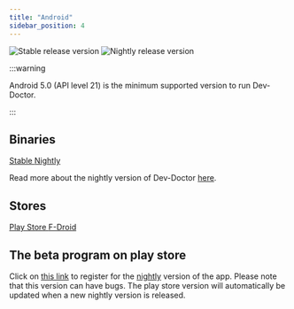 ```yaml
---
title: "Android"
sidebar_position: 4
---
```


![Stable release version](https://img.shields.io/badge/dynamic/yaml?color=c4840d&label=Stable&query=%24.version&url=https%3A%2F%2Fraw.githubusercontent.com%2FLinwoodCloud%2FDev-Doctor%2Fstable%2Fapp%2Fpubspec.yaml&style=for-the-badge) ![Nightly release version](https://img.shields.io/badge/dynamic/yaml?color=f7d28c&label=Nightly&query=%24.version&url=https%3A%2F%2Fraw.githubusercontent.com%2FLinwoodCloud%2FDev-Doctor%2Fnightly%2Fapp%2Fpubspec.yaml&style=for-the-badge)

:::warning

Android 5.0 (API level 21) is the minimum supported version to run Dev-Doctor.

:::

## Binaries

<div className="row margin-bottom--lg padding--sm">
<a class="button button--outline button--info button--lg margin--sm" href="https://github.com/LinwoodCloud/dev_doctor/releases/download/release/app-release.apk">
  Stable
</a>
<a class="button button--outline button--danger button--lg margin--sm" href="https://github.com/LinwoodCloud/dev_doctor/releases/download/preview/app-release.apk">
  Nightly
</a>
</div>

Read more about the nightly version of Dev-Doctor [here](/nightly).

## Stores

<div className="row margin-bottom--lg padding--sm">
<a class="button button--outline button--primary button--lg margin--sm" href="https://play.google.com/store/apps/details?id=dev.linwood.Dev-Doctor">
  Play Store
</a>
<a class="button button--outline button--primary button--lg margin--sm" href="https://f-droid.org/de/packages/dev.linwood.Dev-Doctor">
  F-Droid
</a>
</div>

## The beta program on play store

Click on [this link](https://play.google.com/apps/testing/dev.linwood.Dev-Doctor) to register for the [nightly](/nightly) version of the app. Please note that this version can have bugs. The play store version will automatically be updated when a new nightly version is released.
